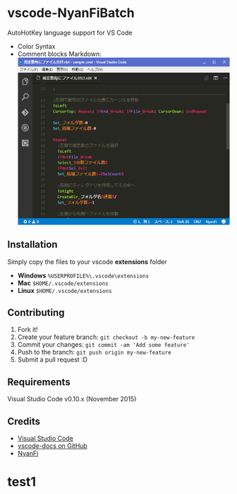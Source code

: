 # vscode-NyanFiBatch


AutoHotKey language support for VS Code
* Color Syntax
* Comment blocks
Markdown: ![iamge](https://raw.githubusercontent.com/kuronyan235/NyanFi/master/image/06266BE1B01E34.png)

## Installation

Simply copy the files to your vscode **extensions** folder
* **Windows** `%USERPROFILE%\.vscode\extensions`
* **Mac** `$HOME/.vscode/extensions`
* **Linux** `$HOME/.vscode/extensions`

## Contributing

1. Fork it!
2. Create your feature branch: `git checkout -b my-new-feature`
3. Commit your changes: `git commit -am 'Add some feature'`
4. Push to the branch: `git push origin my-new-feature`
5. Submit a pull request :D

## Requirements

Visual Studio Code v0.10.x (November 2015)

## Credits

* [Visual Studio Code](https://code.visualstudio.com/)
* [vscode-docs on GitHub](https://github.com/Microsoft/vscode-docs)
* [NyanFi](http://nekomimi.la.coocan.jp/freesoft/nyanfi.htm)

# test1
